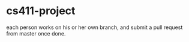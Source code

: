 # cs411-project
each person works on his or her own branch, and submit a pull request from master once done.
